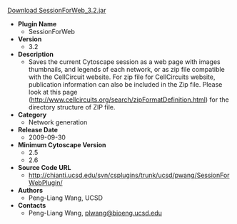 <a href="SessionForWeb_3.2.jar">Download SessionForWeb_3.2.jar</a>

* __Plugin Name__
  * SessionForWeb
* __Version__
  * 3.2
* __Description__
  * Saves the current Cytoscape session as a web page with images thumbnails, and legends of each network, or as zip file compatible with the CellCircuit website. For zip file for CellCircuits website, publication information can also be included in the Zip file. Please look at this page (http://www.cellcircuits.org/search/zipFormatDefinition.html) for the directory structure of ZIP file.
* __Category__
  * Network generation
* __Release Date__
  * 2009-09-30
* __Minimum Cytoscape Version__
  * 2.5
  * 2.6
* __Source Code URL__
  * http://chianti.ucsd.edu/svn/csplugins/trunk/ucsd/pwang/SessionForWebPlugin/
* __Authors__
  * Peng-Liang Wang, UCSD
* __Contacts__
  * Peng-Liang Wang, plwang@bioeng.ucsd.edu
